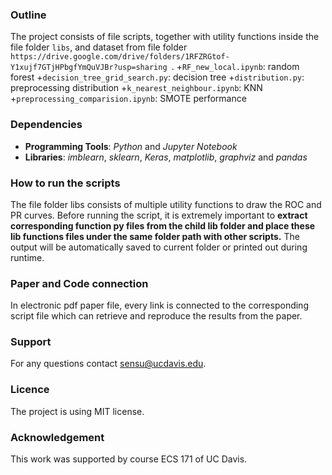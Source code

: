 ### Outline
The project consists of file scripts, together with utility functions inside the file folder ```libs```, and dataset from file folder ```https://drive.google.com/drive/folders/1RFZRGtof-Y1xujf7GTjHPbgfYmQuVJBr?usp=sharing ```.
+```RF_new_local.ipynb```: random forest
+```decision_tree_grid_search.py```: decision tree
+```distribution.py```: preprocessing distribution
+```k_nearest_neighbour.ipynb```: KNN
+```preprocessing_comparision.ipynb```: SMOTE performance

### Dependencies
+ **Programming Tools**: *Python* and *Jupyter Notebook*
+ **Libraries**: *imblearn*, *sklearn*, *Keras*, *matplotlib*, *graphviz* and *pandas*

### How to run the scripts
The file folder libs consists of multiple utility functions to draw the ROC and PR curves.
Before running the script, it is extremely important to **extract corresponding function py files from the child lib folder and place these lib functions files 
under the same folder path with other scripts.**
The output will be automatically saved to current folder or printed out during runtime.


### Paper and Code connection
In electronic pdf paper file, every link is connected to the corresponding script file which can retrieve and reproduce the results from the paper.

### Support
For any questions contact sensu@ucdavis.edu.

### Licence
The project is using MIT license.

### Acknowledgement
This work was supported by course ECS 171 of UC Davis.






